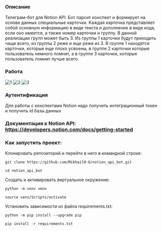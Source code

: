 ### Описание
Телеграм-бот для Notion API. Бот парсит конспект и формирует на основе данных специальные карточки. Каждая карточка представляет собой основную информацию в виде текста и дополнение в виде кода, если оно имеется, а также номер карточки и группу. В данной реализации групп может быть 3. Из группы 1 карточки будут приходить чаще всего, из группы 2 реже и еще реже из 3. В группе 1 находятся карточки, которые еще плохо усвоены, в группе 2 карточки которые пользователь немного помнит, а в группе 3 карточки, которые пользователь помнит лучше всего.

### Работа
![1](https://github.com/Mikhail0-O/notion_api_bot/assets/156952363/3e5e6b01-a9f3-4b7c-acde-46e456883324)
![2](https://github.com/Mikhail0-O/notion_api_bot/assets/156952363/f0347fc2-40d6-4c79-9d98-ad790961a696)
![3](https://github.com/Mikhail0-O/notion_api_bot/assets/156952363/721e81e7-7282-44a9-a784-72ac4d38329a)

### Аутентификация
Для работы с конспектами Notion надо получить интеграционный токен и получить id базы данных

### Документация к Notion API: https://developers.notion.com/docs/getting-started


### Как запустить проект:
Клонировать репозиторий и перейти в него в командной строке:
```
git clone https://github.com/Mikhail0-O/notion_api_bot.git

cd notion_api_bot
```
Cоздать и активировать виртуальное окружение:
```
python -m venv venv

source venv/Scripts/activate
```
Установить зависимости из файла requirements.txt:
```
python -m pip install --upgrade pip

pip install -r requirements.txt
```
